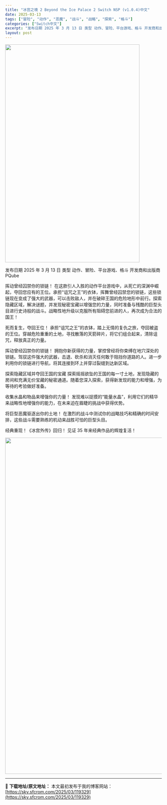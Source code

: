 ```yaml
---
title: "冰宫之境 2 Beyond the Ice Palace 2 Switch NSP (v1.0.4)中文"
date: 2025-03-13
tags: ["冒险", "动作", "恶魔", "战斗", "战略", "探索", "格斗"]
categories: ["Switch中文"]
excerpt: "发布日期 2025 年 3 月 13 日 类型 动作、冒险、平台游戏、格斗 开发商和出版商 PQube 挥动曾经囚禁你的锁链！ 在这款引人入胜的动作平台游戏中，从死亡的深渊中崛起，夺回您应有的王位。承担“诅咒之王”的衣钵，挥舞曾经囚禁您的锁链，这些锁链现在变成了强大的武器，可以击败敌人，并在破碎王国&hellip;"
layout: post
---
```


<img class="aligncenter size-full wp-image-119347" src="https://sky.sfcrom.com/wp-content/uploads/2025/03/2025031313150528.webp" alt="" width="432" height="700" />

发布日期 2025 年 3 月 13 日
类型 动作、冒险、平台游戏、格斗
开发商和出版商 PQube

挥动曾经囚禁你的锁链！
在这款引人入胜的动作平台游戏中，从死亡的深渊中崛起，夺回您应有的王位。承担“诅咒之王”的衣钵，挥舞曾经囚禁您的锁链，这些锁链现在变成了强大的武器，可以击败敌人，并在破碎王国的危险地形中前行。探索隐藏区域，解决谜题，并发现秘密宝藏以增强您的力量，同时准备与残酷的巨型头目进行史诗般的战斗。战略性地升级以克服所有阻碍您前进的人，再次成为合法的国王！

死而复生，夺回王位！
承担“诅咒之王”的衣钵，踏上无情的复仇之旅，夺回被盗的王位。穿越危险重重的土地，寻找散落的天箭碎片，将它们组合起来，清除诅咒，释放真正的力量。

挥动曾经囚禁你的锁链！
拥抱你新获得的力量，掌控曾经将你束缚在地穴深处的锁链。驾驭这件强大的武器，击退、砍杀和消灭任何敢于阻挡你道路的人。进一步利用你的锁链进行导航，将其连接到环上并穿过裂缝到达新区域。

探索隐藏区域并夺回王国的宝藏
探索摇摇欲坠的王国的每一寸土地，发现隐藏的房间和充满无价宝藏的秘密通道。随着您深入探索，获得新发现的能力和增强，为等待的考验做好准备。

收集水晶和物品来增强你的力量！
发现难以捉摸的“能量水晶”，利用它们的精华来战略性地增强你的能力，在未来迫在眉睫的挑战中获得优势。

将巨型恶魔驱逐出你的土地！
在激烈的战斗中测试你的战略技巧和精确的时间安排，这些战斗需要熟练的机动来战胜可怕的巨型头目。

经典重现！《冰宫外传》回归！
见证 35 年来经典作品的辉煌复活！

<img class="aligncenter size-full wp-image-119341" src="https://sky.sfcrom.com/wp-content/uploads/2025/03/2025031313150229.webp" alt="" width="1920" height="1080" />

---
📖 **下载地址/原文地址：** 本文最初发布于我的博客网站：[https://sky.sfcrom.com/2025/03/119329](https://sky.sfcrom.com/2025/03/119329)

